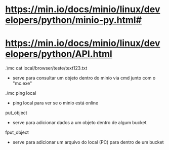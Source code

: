 # https://min.io/docs/minio/linux/developers/python/minio-py.html#
# https://min.io/docs/minio/linux/developers/python/API.html


.\mc cat local/browser/teste/text123.txt
- serve para consultar um objeto dentro do minio via cmd junto com o "mc.exe"

./mc ping local
- ping local para ver se o minio está online


put_object 
- serve para adicionar dados a um objeto dentro de algum bucket

fput_object
- serve para adicionar um arquivo do local (PC) para dentro de um bucket

